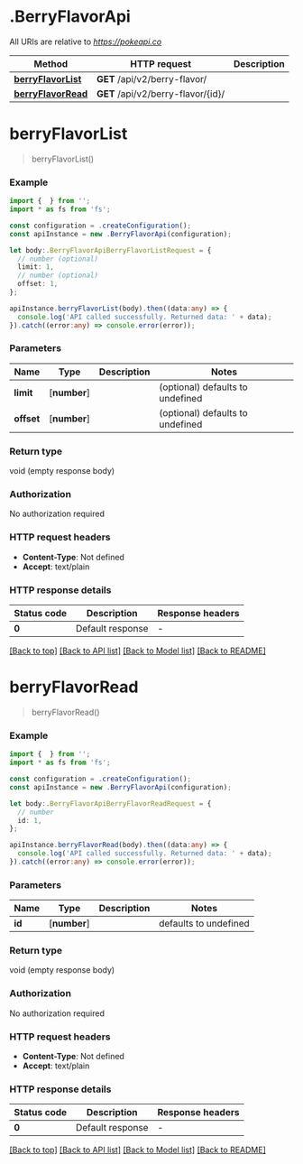# .BerryFlavorApi

All URIs are relative to *https://pokeapi.co*

Method | HTTP request | Description
------------- | ------------- | -------------
[**berryFlavorList**](BerryFlavorApi.md#berryFlavorList) | **GET** /api/v2/berry-flavor/ | 
[**berryFlavorRead**](BerryFlavorApi.md#berryFlavorRead) | **GET** /api/v2/berry-flavor/{id}/ | 


# **berryFlavorList**
> berryFlavorList()


### Example


```typescript
import {  } from '';
import * as fs from 'fs';

const configuration = .createConfiguration();
const apiInstance = new .BerryFlavorApi(configuration);

let body:.BerryFlavorApiBerryFlavorListRequest = {
  // number (optional)
  limit: 1,
  // number (optional)
  offset: 1,
};

apiInstance.berryFlavorList(body).then((data:any) => {
  console.log('API called successfully. Returned data: ' + data);
}).catch((error:any) => console.error(error));
```


### Parameters

Name | Type | Description  | Notes
------------- | ------------- | ------------- | -------------
 **limit** | [**number**] |  | (optional) defaults to undefined
 **offset** | [**number**] |  | (optional) defaults to undefined


### Return type

void (empty response body)

### Authorization

No authorization required

### HTTP request headers

 - **Content-Type**: Not defined
 - **Accept**: text/plain


### HTTP response details
| Status code | Description | Response headers |
|-------------|-------------|------------------|
**0** | Default response |  -  |

[[Back to top]](#) [[Back to API list]](README.md#documentation-for-api-endpoints) [[Back to Model list]](README.md#documentation-for-models) [[Back to README]](README.md)

# **berryFlavorRead**
> berryFlavorRead()


### Example


```typescript
import {  } from '';
import * as fs from 'fs';

const configuration = .createConfiguration();
const apiInstance = new .BerryFlavorApi(configuration);

let body:.BerryFlavorApiBerryFlavorReadRequest = {
  // number
  id: 1,
};

apiInstance.berryFlavorRead(body).then((data:any) => {
  console.log('API called successfully. Returned data: ' + data);
}).catch((error:any) => console.error(error));
```


### Parameters

Name | Type | Description  | Notes
------------- | ------------- | ------------- | -------------
 **id** | [**number**] |  | defaults to undefined


### Return type

void (empty response body)

### Authorization

No authorization required

### HTTP request headers

 - **Content-Type**: Not defined
 - **Accept**: text/plain


### HTTP response details
| Status code | Description | Response headers |
|-------------|-------------|------------------|
**0** | Default response |  -  |

[[Back to top]](#) [[Back to API list]](README.md#documentation-for-api-endpoints) [[Back to Model list]](README.md#documentation-for-models) [[Back to README]](README.md)


